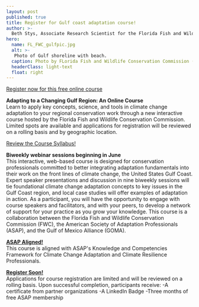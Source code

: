 ```yaml
---
layout: post
published: true
title: Register for Gulf coast adaptation course!
author: >-
  Beth Stys, Associate Research Scientist for the Florida Fish and Wildlife Conservation Commission and Coordinator for the Florida Blueprint
hero:
  name: FL_FWC_gulfpic.jpg
  alt: >-
   Photo of Gulf shoreline with beach.
  caption: Photo by FLorida Fish and Wildlife Conservation Commission (FL FWC).
  headerClass: light-text
  float: right
---
```

[Register now for this free online course](https://docs.google.com/forms/d/e/1FAIpQLSfnjXYexroHVzRor8gEhKdzgc2cff_R1_PFWaM7yaNbcZWM8g/viewform)

**Adapting to a Changing Gulf Region: An Online Course**  
Learn to apply key concepts, science, and tools in climate change adaptation to your regional conservation work through a new interactive course hosted by the Florida Fish and Wildlife Conservation Commission. Limited spots are available and applications for registration will be reviewed on a rolling basis and by geographic location.<!--more-->

[Review the Course Syllabus!](https://drive.google.com/file/d/1idoMZeQBkvbA_6RYTSIhcjj0WMs8LLz0/view)

**Biweekly webinar sessions beginning in June**  
This interactive, web-based course is designed for conservation professionals committed to better integrating adaptation fundamentals into their work on the front lines of climate change, the United States Gulf Coast. Expert speaker presentations and discussion in nine biweekly sessions will tie foundational climate change adaptation concepts to key issues in the Gulf Coast region, and local case studies will offer examples of adaptation in action. As a participant, you will have the opportunity to engage with course speakers and facilitators, and with your peers, to develop a network of support for your practice as you grow your knowledge. This course is a collaboration between the Florida Fish and Wildlife Conservation Commission (FWC), the American Society of Adaptation Professionals (ASAP), and the Gulf of Mexico Alliance (GOMA). 

**[ASAP Aligned!](https://adaptationprofessionals.org/asap-careers-2/)**  
This course is aligned with ASAP's Knowledge and Competencies Framework for Climate Change Adaptation and Climate Resilience Professionals. 

**[Register Soon!](https://docs.google.com/forms/d/e/1FAIpQLSfnjXYexroHVzRor8gEhKdzgc2cff_R1_PFWaM7yaNbcZWM8g/viewform)**  
Applications for course registration are limited and will be reviewed on a rolling basis. Upon successful completion, participants receive:
-A certificate from partner organizations
-A LinkedIn Badge
-Three months of free ASAP membership
